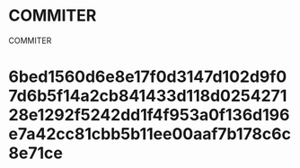# COMMITER
COMMITER






# 6bed1560d6e8e17f0d3147d102d9f07d6b5f14a2cb841433d118d025427128e1292f5242dd1f4f953a0f136d196e7a42cc81cbb5b11ee00aaf7b178c6c8e71ce
